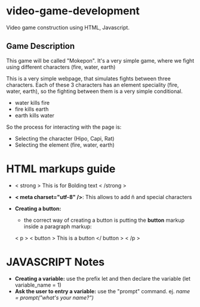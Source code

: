 # video-game-development
Video game construction using HTML, Javascript. 

## Game Description
This game will be called "Mokepon". It's a very simple game, where we fight using different characters (fire, water, earth)

This is a very simple webpage, that simulates fights between three characters. Each of these 3 characters has an element speciality (fire, water, earth), so the fighting between them is a very simple conditional. 

* water kills fire
* fire kills earth
* earth kills water

So the process for interacting with the page is: 
* Selecting the character (Hipo, Capi, Rat)
* Selecting the element (fire, water, earth)

# HTML markups guide
* < strong > This is for Bolding text < /strong >
* **< meta charset="utf-8" />**: This allows to add ñ and special characters
* **Creating a button:**
    * the correct way of creating a button is putting the **button** markup inside a paragraph markup: 

    < p > < button > This is a button </ button > < /p >

# JAVASCRIPT Notes 
* **Creating a variable:** use the prefix let and then declare the variable (let variable_name = 1)
* **Ask the user to entry a variable:** use the "prompt" command. ej. *name = prompt("what's your name?")*

